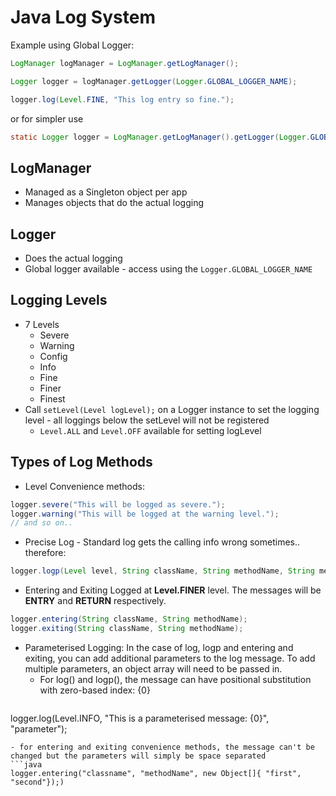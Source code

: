 # Java Log System

Example using Global Logger:
```java
LogManager logManager = LogManager.getLogManager();

Logger logger = logManager.getLogger(Logger.GLOBAL_LOGGER_NAME);

logger.log(Level.FINE, "This log entry so fine.");
```

or for simpler use
```java
static Logger logger = LogManager.getLogManager().getLogger(Logger.GLOBAL_LOGGER_NAME);
```

## LogManager
- Managed as a Singleton object per app
- Manages objects that do the actual logging

## Logger
- Does the actual logging
- Global logger available - access using the `Logger.GLOBAL_LOGGER_NAME`

## Logging Levels
- 7 Levels
  - Severe
  - Warning
  - Config
  - Info
  - Fine
  - Finer
  - Finest
- Call `setLevel(Level logLevel);` on a Logger instance to set the logging level - all loggings below the setLevel will not be registered
  - `Level.ALL` and `Level.OFF` available for setting logLevel


## Types of Log Methods
- Level Convenience methods:
```java
logger.severe("This will be logged as severe.");
logger.warning("This will be logged at the warning level.");
// and so on..
```
- Precise Log - Standard log gets the calling info wrong sometimes.. therefore:
```java
logger.logp(Level level, String className, String methodName, String message);
```

- Entering and Exiting
Logged at **Level.FINER** level. The messages will be **ENTRY** and **RETURN** respectively.
```java
logger.entering(String className, String methodName);
logger.exiting(String className, String methodName);
```

- Parameterised Logging: In the case of log, logp and entering and exiting, you can add additional parameters to the log message. To add multiple parameters, an object array will need to be passed in.
  -  For log() and logp(), the message can have positional substitution with zero-based index: {0}
  ```java
logger.log(Level.INFO, "This is a parameterised message: {0}", "parameter");
  ```
  - for entering and exiting convenience methods, the message can't be changed but the parameters will simply be space separated
  ```java
  logger.entering("classname", "methodName", new Object[]{ "first", "second"});)
  ```
